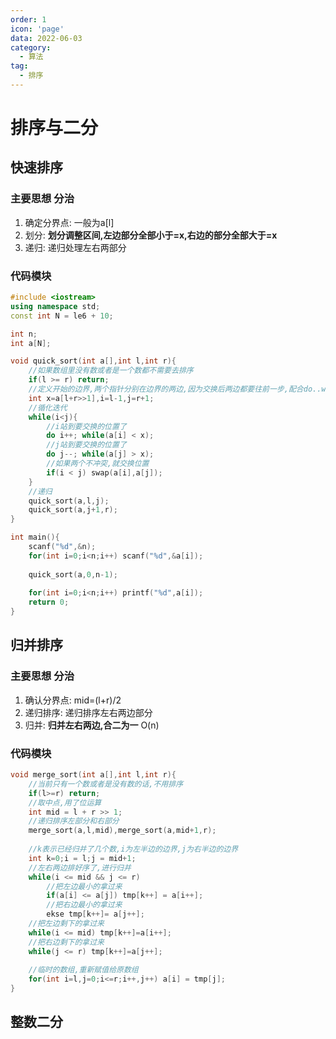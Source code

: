 ```yaml
---
order: 1
icon: 'page'
data: 2022-06-03
category:
  - 算法
tag:
  - 排序
---
```


# 排序与二分

## 快速排序

### 主要思想 分治

1. 确定分界点: 一般为a[l]
2. 划分: **划分调整区间,左边部分全部小于=x,右边的部分全部大于=x**
3. 递归: 递归处理左右两部分

### 代码模块
```c++
#include <iostream>
using namespace std;
const int N = le6 + 10;

int n;
int a[N];

void quick_sort(int a[],int l,int r){
    //如果数组里没有数或者是一个数都不需要去排序
    if(l >= r) return;
    //定义开始的边界,两个指针分别在边界的两边,因为交换后两边都要往前一步,配合do..while效果比较好
    int x=a[l+r>>1],i=l-1,j=r+1;
    //循化迭代
    while(i<j){
        //i站到要交换的位置了
        do i++; while(a[i] < x);
        //j站到要交换的位置了
        do j--; while(a[j] > x);
        //如果两个不冲突,就交换位置
        if(i < j) swap(a[i],a[j]);
    }
    //递归
    quick_sort(a,l,j);
    quick_sort(a,j+1,r);
}

int main(){
    scanf("%d",&n);
    for(int i=0;i<n;i++) scanf("%d",&a[i]);
    
    quick_sort(a,0,n-1);
    
    for(int i=0;i<n;i++) printf("%d",a[i]);
    return 0;
}
```

## 归并排序

### 主要思想 分治

1. 确认分界点: mid=(l+r)/2
2. 递归排序: 递归排序左右两边部分
3. 归并: **归并左右两边,合二为一** O(n)


### 代码模块
```c++
void merge_sort(int a[],int l,int r){
    //当前只有一个数或者是没有数的话,不用排序
    if(l>=r) return;
    //取中点,用了位运算
    int mid = l + r >> 1;
    //递归排序左部分和右部分
    merge_sort(a,l,mid),merge_sort(a,mid+1,r);
    
    //k表示已经归并了几个数,i为左半边的边界,j为右半边的边界
    int k=0;i = l;j = mid+1;
    //左右两边排好序了,进行归并
    while(i <= mid && j <= r)
        //把左边最小的拿过来
        if(a[i] <= a[j]) tmp[k++] = a[i++];
   		//把右边最小的拿过来
    	ekse tmp[k++]= a[j++];
    //把左边剩下的拿过来
    while(i <= mid) tmp[k++]=a[i++];
    //把右边剩下的拿过来
    while(j <= r) tmp[k++]=a[j++];
    
    //临时的数组,重新赋值给原数组
    for(int i=l,j=0;i<=r;i++,j++) a[i] = tmp[j];
}
```

## 整数二分 